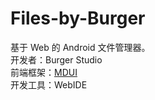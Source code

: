 # Files-by-Burger
基于 Web 的 Android 文件管理器。
<br>
开发者：Burger Studio
<br>
前端框架：[MDUI](https://www.mdui.org/)
<br>
开发工具：WebIDE
